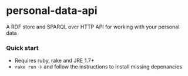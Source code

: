 personal-data-api
=================

A RDF store and SPARQL over HTTP API for working with your personal data

### Quick start

* Requires ruby, rake and JRE 1.7+
* `rake run` -> and follow the instructions to install missing depenancies

